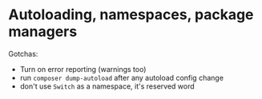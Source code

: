 # Autoloading, namespaces, package managers

Gotchas:
- Turn on error reporting (warnings too)
- run `composer dump-autoload` after any autoload config change
- don't use `Switch` as a namespace, it's reserved word